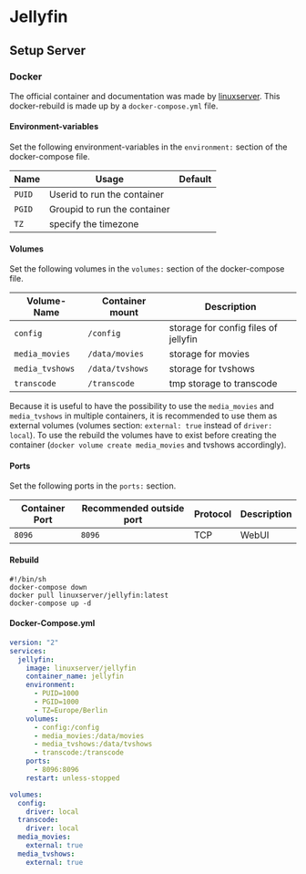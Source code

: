 # Jellyfin

## Setup Server

### Docker

The official container and documentation was made by [linuxserver](https://hub.docker.com/linuxserver/jellyfin).
This docker-rebuild is made up by a `docker-compose.yml` file.

#### Environment-variables

Set the following environment-variables in the `environment:` section of the docker-compose file.

| Name   | Usage                        | Default |
| ------ | ---------------------------- | ------- |
| `PUID` | Userid to run the container  |         |
| `PGID` | Groupid to run the container |         |
| `TZ`   | specify the timezone         |         |

#### Volumes

Set the following volumes in the `volumes:` section of the docker-compose file.

| Volume-Name     | Container mount | Description                          |
| --------------- | --------------- | ------------------------------------ |
| `config`        | `/config`       | storage for config files of jellyfin |
| `media_movies`  | `/data/movies`  | storage for movies                   |
| `media_tvshows` | `/data/tvshows` | storage for tvshows                  |
| `transcode`     | `/transcode`    | tmp storage to transcode             |

Because it is useful to have the possibility to use the `media_movies` and
`media_tvshows` in multiple containers,
it is recommended to use them as external volumes (volumes section:
`external: true` instead of `driver: local`).
To use the rebuild the volumes have to exist before creating the container
(`docker volume create media_movies` and tvshows accordingly).

#### Ports

Set the following ports in the `ports:` section.

| Container Port | Recommended outside port | Protocol | Description |
| -------------- | ------------------------ | -------- | ----------- |
| `8096`         | `8096`                   | TCP      | WebUI       |

#### Rebuild

```shell
#!/bin/sh
docker-compose down
docker pull linuxserver/jellyfin:latest
docker-compose up -d
```

#### Docker-Compose.yml

```yml
version: "2"
services:
  jellyfin:
    image: linuxserver/jellyfin
    container_name: jellyfin
    environment:
      - PUID=1000
      - PGID=1000
      - TZ=Europe/Berlin
    volumes:
      - config:/config
      - media_movies:/data/movies
      - media_tvshows:/data/tvshows
      - transcode:/transcode
    ports:
      - 8096:8096
    restart: unless-stopped

volumes:
  config:
    driver: local
  transcode:
    driver: local
  media_movies:
    external: true
  media_tvshows:
    external: true
```
